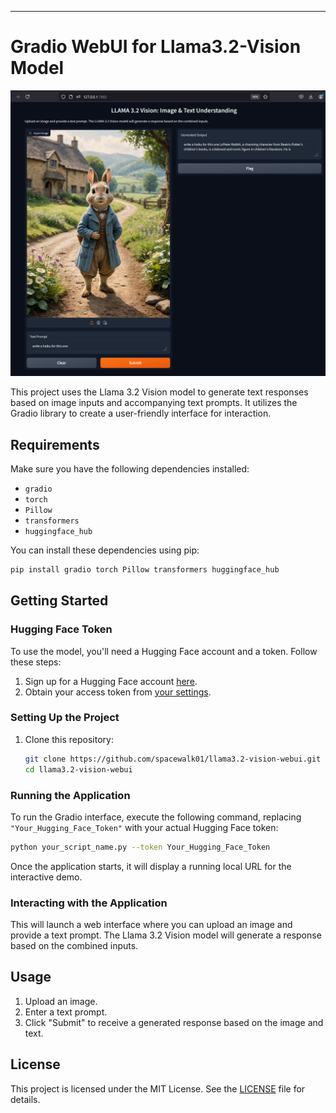 ---

# Gradio WebUI for Llama3.2-Vision Model 

<p align="center">
  <img src="./data/image.png" alt="Llama 3.2 Vision Model" />
</p>

This project uses the Llama 3.2 Vision model to generate text responses based on image inputs and accompanying text prompts. It utilizes the Gradio library to create a user-friendly interface for interaction.

## Requirements

Make sure you have the following dependencies installed:

- `gradio`
- `torch`
- `Pillow`
- `transformers`
- `huggingface_hub`

You can install these dependencies using pip:

```bash
pip install gradio torch Pillow transformers huggingface_hub
```

## Getting Started

### Hugging Face Token

To use the model, you'll need a Hugging Face account and a token. Follow these steps:

1. Sign up for a Hugging Face account [here](https://huggingface.co/join).
2. Obtain your access token from [your settings](https://huggingface.co/settings/tokens).

### Setting Up the Project

1. Clone this repository:

    ```bash
    git clone https://github.com/spacewalk01/llama3.2-vision-webui.git
    cd llama3.2-vision-webui
    ```

### Running the Application

To run the Gradio interface, execute the following command, replacing `"Your_Hugging_Face_Token"` with your actual Hugging Face token:

```bash
python your_script_name.py --token Your_Hugging_Face_Token
```

Once the application starts, it will display a running local URL for the interactive demo.

### Interacting with the Application

This will launch a web interface where you can upload an image and provide a text prompt. The Llama 3.2 Vision model will generate a response based on the combined inputs.

## Usage

1. Upload an image.
2. Enter a text prompt.
3. Click "Submit" to receive a generated response based on the image and text.

## License

This project is licensed under the MIT License. See the [LICENSE](LICENSE) file for details.

